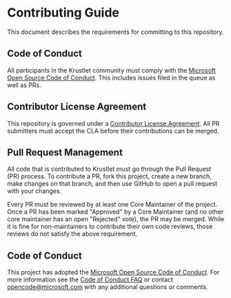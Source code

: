 # Contributing Guide

This document describes the requirements for committing to this repository.

## Code of Conduct

All participants in the Krustlet community must comply with the [Microsoft Open Source Code of
Conduct](https://opensource.microsoft.com/codeofconduct/). This includes issues filed in the queue
as well as PRs.

## Contributor License Agreement

This repository is governed under a [Contributor License
Agreement](https://cla.opensource.microsoft.com/deislabs/krustlet). All PR submitters must accept
the CLA before their contributions can be merged.

## Pull Request Management

All code that is contributed to Krustlet must go through the Pull Request (PR) process. To
contribute a PR, fork this project, create a new branch, make changes on that branch, and then use
GitHub to open a pull request with your changes.

Every PR must be reviewed by at least one Core Maintainer of the project. Once a PR has been marked
"Approved" by a Core Maintainer (and no other core maintainer has an open "Rejected" vote), the PR
may be merged. While it is fine for non-maintainers to contribute their own code reviews, those
reviews do not satisfy the above requirement.

## Code of Conduct

This project has adopted the [Microsoft Open Source Code of
Conduct](https://opensource.microsoft.com/codeofconduct/). For more information see the [Code of
Conduct FAQ](https://opensource.microsoft.com/codeofconduct/faq/) or contact
[opencode@microsoft.com](mailto:opencode@microsoft.com) with any additional questions or comments.
